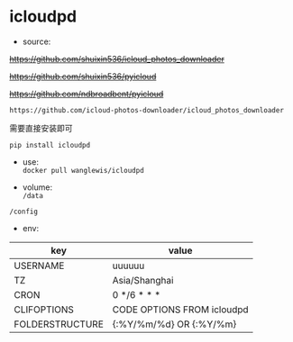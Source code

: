 # icloudpd
- source:  

~~https://github.com/shuixin536/icloud_photos_downloader~~

~~https://github.com/shuixin536/pyicloud~~

~~https://github.com/ndbroadbent/pyicloud~~

`https://github.com/icloud-photos-downloader/icloud_photos_downloader`

需要直接安装即可

`pip install icloudpd`

- use:  
`docker pull wanglewis/icloudpd`

- volume:  
`/data`

`/config`

- env:  

| key | value |
| ------ | ------ |
| USERNAME | uuuuuu |
| TZ | Asia/Shanghai | 
| CRON | 0 */6 * * * | 
| CLIFOPTIONS  | CODE OPTIONS FROM icloudpd |
| FOLDERSTRUCTURE  | {:%Y/%m/%d} OR {:%Y/%m} |

